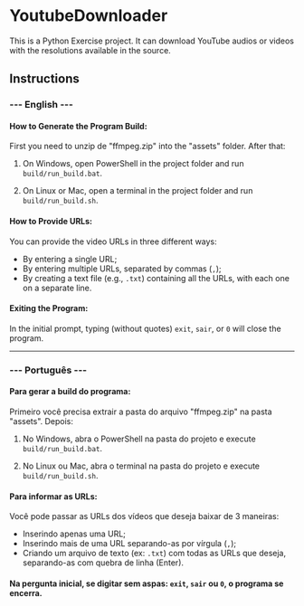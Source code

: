 # YoutubeDownloader

This is a Python Exercise project. It can download YouTube audios or videos with the resolutions available in the source.

## Instructions

### --- English ---

#### How to Generate the Program Build:

First you need to unzip de "ffmpeg.zip" into the "assets" folder. After that:

1. On Windows, open PowerShell in the project folder and run `build/run_build.bat`.
   
2. On Linux or Mac, open a terminal in the project folder and run `build/run_build.sh`.

#### How to Provide URLs:

You can provide the video URLs in three different ways:

- By entering a single URL;
- By entering multiple URLs, separated by commas (`,`);
- By creating a text file (e.g., `.txt`) containing all the URLs, with each one on a separate line.

#### Exiting the Program:

In the initial prompt, typing (without quotes) `exit`, `sair`, or `0` will close the program.

---

### --- Português ---

#### Para gerar a build do programa:

Primeiro você precisa extrair a pasta do arquivo "ffmpeg.zip" na pasta "assets". Depois:

1. No Windows, abra o PowerShell na pasta do projeto e execute `build/run_build.bat`.

2. No Linux ou Mac, abra o terminal na pasta do projeto e execute `build/run_build.sh`.

#### Para informar as URLs:

Você pode passar as URLs dos vídeos que deseja baixar de 3 maneiras:

- Inserindo apenas uma URL;
- Inserindo mais de uma URL separando-as por vírgula (`,`);
- Criando um arquivo de texto (ex: `.txt`) com todas as URLs que deseja, separando-as com quebra de linha (Enter).

#### Na pergunta inicial, se digitar sem aspas: `exit`, `sair` ou `0`, o programa se encerra.
